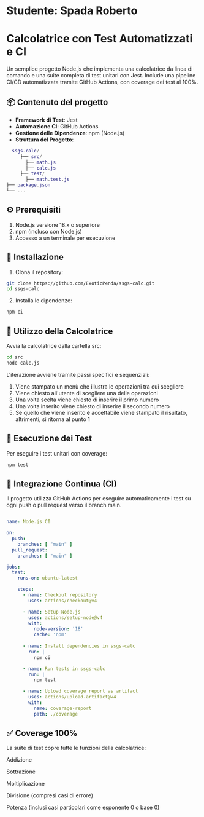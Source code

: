 # Studente: Spada Roberto

# Calcolatrice con Test Automatizzati e CI

Un semplice progetto Node.js che implementa una calcolatrice da linea di comando e una suite completa di test unitari con Jest. Include una pipeline CI/CD automatizzata tramite GitHub Actions, con coverage dei test al 100%.

## 📦 Contenuto del progetto

- **Framework di Test**: Jest
- **Automazione CI**: GitHub Actions
- **Gestione delle Dipendenze**: npm (Node.js)
- **Struttura del Progetto**:
```lua
  ssgs-calc/
     ├── src/
       ├── math.js
       ├── calc.js
     ├── test/
       ├── math.test.js
├── package.json
└── ...
```

## ⚙️ Prerequisiti

1. Node.js versione 18.x o superiore
2. npm (incluso con Node.js)
3. Accesso a un terminale per esecuzione

## 🚀 Installazione

1. Clona il repository:

```bash
git clone https://github.com/ExoticP4nda/ssgs-calc.git
cd ssgs-calc
```

2. Installa le dipendenze:

```bash
npm ci
```

## 🧮 Utilizzo della Calcolatrice

Avvia la calcolatrice dalla cartella src:

```bash
cd src
node calc.js
```
L'iterazione avviene tramite passi specifici e sequenziali:
 1. Viene stampato un menù che illustra le operazioni tra cui scegliere
 2. Viene chiesto all'utente di scegliere una delle operazioni
 3. Una volta scelta viene chiesto di inserire il primo numero
 4. Una volta inserito viene chiesto di inserire il secondo numero
 5. Se quello che viene inserito è accettabile viene stampato il risultato, altrimenti, si ritorna al punto 1


## 🧪 Esecuzione dei Test

Per eseguire i test unitari con coverage:

```bash
npm test
```

## 🔁 Integrazione Continua (CI)

Il progetto utilizza GitHub Actions per eseguire automaticamente i test su ogni push o pull request verso il branch main.

```yml

name: Node.js CI

on:
  push:
    branches: [ "main" ]
  pull_request:
    branches: [ "main" ]

jobs:
  test:
    runs-on: ubuntu-latest

    steps:
      - name: Checkout repository
        uses: actions/checkout@v4

      - name: Setup Node.js
        uses: actions/setup-node@v4
        with:
          node-version: '18'
          cache: 'npm'
          
      - name: Install dependencies in ssgs-calc
        run: |
          npm ci 

      - name: Run tests in ssgs-calc
        run: |
          npm test

      - name: Upload coverage report as artifact
        uses: actions/upload-artifact@v4
        with:
          name: coverage-report
          path: ./coverage
```

## ✅ Coverage 100%

La suite di test copre tutte le funzioni della calcolatrice:

Addizione

Sottrazione

Moltiplicazione

Divisione (compresi casi di errore)

Potenza (inclusi casi particolari come esponente 0 o base 0)

